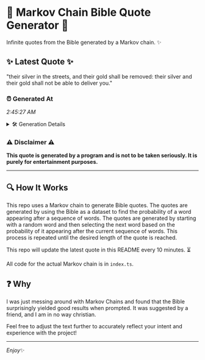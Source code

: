 # 📖 Markov Chain Bible Quote Generator 📖

Infinite quotes from the Bible generated by a Markov chain. ✨

## ✨ Latest Quote ✨
"their silver in the streets, and their gold shall be removed: their silver and their gold shall not be able to deliver you."

### ⏰ Generated At
*2:45:27 AM*

<details>
    <summary>🛠️ Generation Details</summary>
    <p>
        <strong>🌱 Seed:</strong> their<br>
        <strong>🔄 Iterations:</strong> 22<br>
        <strong>📜 Context History:</strong><br>[ their ]: silver<br>[ their, silver ]: in<br>[ their, silver, in ]: the<br>[ their, silver, in, the ]: streets,<br>[ their, silver, in, the, streets, ]: and<br>[ their, silver, in, the, streets,, and ]: their<br>[ silver, in, the, streets,, and, their ]: gold<br>[ in, the, streets,, and, their, gold ]: shall<br>[ the, streets,, and, their, gold, shall ]: be<br>[ streets,, and, their, gold, shall, be ]: removed:<br>[ and, their, gold, shall, be, removed: ]: their<br>[ their, gold, shall, be, removed:, their ]: silver<br>[ gold, shall, be, removed:, their, silver ]: and<br>[ shall, be, removed:, their, silver, and ]: their<br>[ be, removed:, their, silver, and, their ]: gold<br>[ removed:, their, silver, and, their, gold ]: shall<br>[ their, silver, and, their, gold, shall ]: not<br>[ silver, and, their, gold, shall, not ]: be<br>[ and, their, gold, shall, not, be ]: able<br>[ their, gold, shall, not, be, able ]: to<br>[ gold, shall, not, be, able, to ]: deliver<br>[ shall, not, be, able, to, deliver ]: you.<br>
    </p>
</details>

### ⚠️ Disclaimer ⚠️
**This quote is generated by a program and is not to be taken seriously. It is purely for entertainment purposes.**

---

## 🔍 How It Works

This repo uses a Markov chain to generate Bible quotes. The quotes are generated by using the Bible as a dataset to find the probability of a word appearing after a sequence of words. The quotes are generated by starting with a random word and then selecting the next word based on the probability of it appearing after the current sequence of words. This process is repeated until the desired length of the quote is reached.

This repo will update the latest quote in this README every 10 minutes. ⏳

All code for the actual Markov chain is in `index.ts`.

## ❓ Why

I was just messing around with Markov Chains and found that the Bible surprisingly yielded good results when prompted. 
It was suggested by a friend, and I am in no way christian.

Feel free to adjust the text further to accurately reflect your intent and experience with the project!

---

*Enjoy*✨
